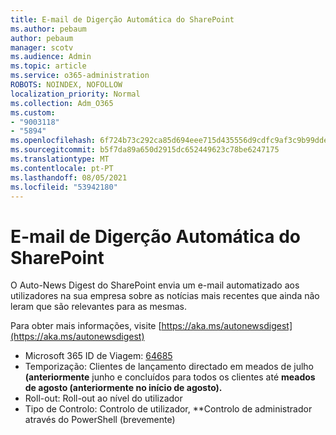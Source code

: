 ```yaml
---
title: E-mail de Digerção Automática do SharePoint
ms.author: pebaum
author: pebaum
manager: scotv
ms.audience: Admin
ms.topic: article
ms.service: o365-administration
ROBOTS: NOINDEX, NOFOLLOW
localization_priority: Normal
ms.collection: Adm_O365
ms.custom:
- "9003118"
- "5894"
ms.openlocfilehash: 6f724b73c292ca85d694eee715d435556d9cdfc9af3c9b99ddea1e094f3d16a8
ms.sourcegitcommit: b5f7da89a650d2915dc652449623c78be6247175
ms.translationtype: MT
ms.contentlocale: pt-PT
ms.lasthandoff: 08/05/2021
ms.locfileid: "53942180"
---
```

# <a name="sharepoint-auto-digest-email"></a>E-mail de Digerção Automática do SharePoint

O Auto-News Digest do SharePoint envia um e-mail automatizado aos utilizadores na sua empresa sobre as notícias mais recentes que ainda não leram que são relevantes para as mesmas.

Para obter mais informações, visite [https://aka.ms/autonewsdigest](https://aka.ms/autonewsdigest)

- Microsoft 365 ID de Viagem: [64685](https://www.microsoft.com/microsoft-365/roadmap?filters=&featureid=64685)
- Temporização: Clientes de lançamento directado em meados de julho **(anteriormente** junho e concluídos para todos os clientes até **meados de agosto (anteriormente no início de agosto).**
- Roll-out: Roll-out ao nível do utilizador
- Tipo de Controlo: Controlo de utilizador, **Controlo de administrador através do PowerShell (brevemente)
